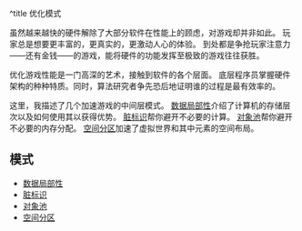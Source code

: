 ^title 优化模式

虽然越来越快的硬件解除了大部分软件在性能上的顾虑，对游戏却并非如此。
玩家总是想要更丰富的，更真实的，更激动人心的体验。
到处都是争抢玩家注意力——还有金钱——的游戏，能将硬件的功能发挥至极致的游戏往往获胜。

优化游戏性能是一门高深的艺术，接触到软件的各个层面。
底层程序员掌握硬件架构的种种特质。同时，算法研究者争先恐后地证明谁的过程是最有效率的。

这里，我描述了几个加速游戏的中间层模式。
[数据局部性](data-locality.html)介绍了计算机的存储层次以及如何使用其以获得优势。
[脏标识](dirty-flag.html)帮你避开不必要的计算。
[对象池](object-pool.html)帮你避开不必要的内存分配。
[空间分区](spatial-partition.html)加速了虚拟世界和其中元素的空间布局。

## 模式

* [数据局部性](data-locality.html)
* [脏标识](dirty-flag.html)
* [对象池](object-pool.html)
* [空间分区](spatial-partition.html)
